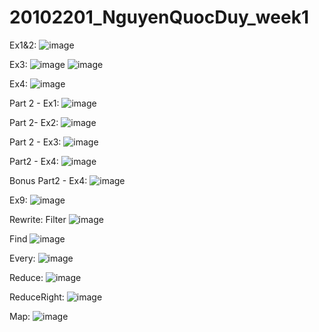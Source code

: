 # 20102201_NguyenQuocDuy_week1

Ex1&2: 
![image](https://github.com/user-attachments/assets/01f5b95d-27aa-4de7-a4d0-f966d95d48bd)

Ex3: 
![image](https://github.com/user-attachments/assets/0f7858df-8f44-4fe1-a2ea-5cae79a88060)
![image](https://github.com/user-attachments/assets/0f072d83-909f-48be-9907-121bb8ec5699)

Ex4: 
![image](https://github.com/user-attachments/assets/0385ef34-955f-4278-814a-9e325863934e)

Part 2 - Ex1: 
![image](https://github.com/user-attachments/assets/f268a675-6882-4a01-9b5d-3c53bc6de42e)

Part 2- Ex2:
![image](https://github.com/user-attachments/assets/ef25f884-5879-45e9-bccf-5d827a0131f5)

Part 2 - Ex3:
![image](https://github.com/user-attachments/assets/1b0f6a5a-7040-4b30-b151-525fb87518e8)

Part2 - Ex4:
![image](https://github.com/user-attachments/assets/13e05eb5-0855-4aea-8622-e6bbb1a17fe4)

Bonus Part2 - Ex4:
![image](https://github.com/user-attachments/assets/1f53de18-8731-4ebd-be33-b9179140a19b)

Ex9: 
![image](https://github.com/user-attachments/assets/7f63209c-bc52-4315-919d-287708fc3dd2)

Rewrite: 
Filter
![image](https://github.com/user-attachments/assets/602923ee-6823-4978-8dea-4d55ac24d166)

Find
![image](https://github.com/user-attachments/assets/572ceaeb-41ea-491a-9ee9-2288e595feab)

Every:
![image](https://github.com/user-attachments/assets/83f4398a-b3b1-4583-9067-55e112dfffb3)

Reduce: 
![image](https://github.com/user-attachments/assets/82a56db1-d366-474b-b56e-0dc0985577ef)

ReduceRight:
![image](https://github.com/user-attachments/assets/c5508661-65a4-44e4-be51-0b4540b3d50c)

Map: 
![image](https://github.com/user-attachments/assets/4effab0a-7347-4c4c-bb0f-93e0dedc8680)



